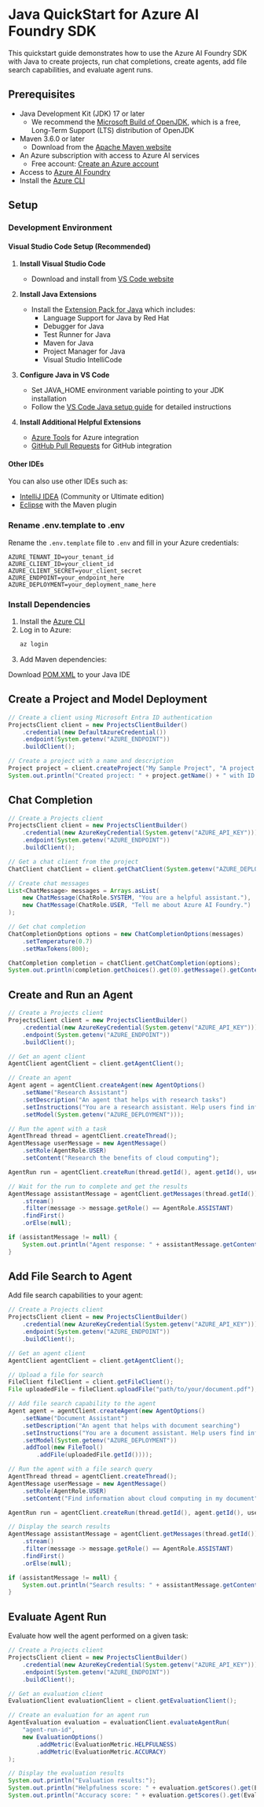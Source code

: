 # Java QuickStart for Azure AI Foundry SDK

This quickstart guide demonstrates how to use the Azure AI Foundry SDK with Java to create projects, run chat completions, create agents, add file search capabilities, and evaluate agent runs.

## Prerequisites

- Java Development Kit (JDK) 17 or later
    - We recommend the [Microsoft Build of OpenJDK](https://learn.microsoft.com/en-us/java/openjdk/download), which is a free, Long-Term Support (LTS) distribution of OpenJDK
- Maven 3.6.0 or later
    - Download from the [Apache Maven website](https://maven.apache.org/download.cgi)
- An Azure subscription with access to Azure AI services
    - Free account: [Create an Azure account](https://azure.microsoft.com/free/)
- Access to [Azure AI Foundry](https://ai.azure.com)
- Install the [Azure CLI](https://learn.microsoft.com/en-us/cli/azure/install-azure-cli)

## Setup

### Development Environment

#### Visual Studio Code Setup (Recommended)

1. **Install Visual Studio Code**
   - Download and install from [VS Code website](https://code.visualstudio.com/)

2. **Install Java Extensions**
   - Install the [Extension Pack for Java](https://marketplace.visualstudio.com/items?itemName=vscjava.vscode-java-pack) which includes:
     - Language Support for Java by Red Hat
     - Debugger for Java
     - Test Runner for Java
     - Maven for Java
     - Project Manager for Java
     - Visual Studio IntelliCode
   
3. **Configure Java in VS Code**
   - Set JAVA_HOME environment variable pointing to your JDK installation
   - Follow the [VS Code Java setup guide](https://code.visualstudio.com/docs/languages/java) for detailed instructions

4. **Install Additional Helpful Extensions**
   - [Azure Tools](https://marketplace.visualstudio.com/items?itemName=ms-vscode.vscode-node-azure-pack) for Azure integration
   - [GitHub Pull Requests](https://marketplace.visualstudio.com/items?itemName=GitHub.vscode-pull-request-github) for GitHub integration

#### Other IDEs
You can also use other IDEs such as:
- [IntelliJ IDEA](https://www.jetbrains.com/idea/) (Community or Ultimate edition)
- [Eclipse](https://www.eclipse.org/downloads/) with the Maven plugin

### Rename .env.template to .env

Rename the `.env.template` file to `.env` and fill in your Azure credentials:

```properties
AZURE_TENANT_ID=your_tenant_id
AZURE_CLIENT_ID=your_client_id
AZURE_CLIENT_SECRET=your_client_secret
AZURE_ENDPOINT=your_endpoint_here
AZURE_DEPLOYMENT=your_deployment_name_here
```

### Install Dependencies

1. Install the [Azure CLI](https://learn.microsoft.com/en-us/cli/azure/install-azure-cli)
2. Log in to Azure:
   ```bash
   az login
   ```
3. Add Maven dependencies:

Download [POM.XML](samples\microsoft\java\mslearn-resources\quickstart\pom.xml) to your Java IDE

## Create a Project and Model Deployment


```java
// Create a client using Microsoft Entra ID authentication
ProjectsClient client = new ProjectsClientBuilder()
    .credential(new DefaultAzureCredential())
    .endpoint(System.getenv("AZURE_ENDPOINT"))
    .buildClient();

// Create a project with a name and description
Project project = client.createProject("My Sample Project", "A project created using the Java SDK");
System.out.println("Created project: " + project.getName() + " with ID: " + project.getId());
```

## Chat Completion

```java
// Create a Projects client
ProjectsClient client = new ProjectsClientBuilder()
    .credential(new AzureKeyCredential(System.getenv("AZURE_API_KEY")))
    .endpoint(System.getenv("AZURE_ENDPOINT"))
    .buildClient();

// Get a chat client from the project
ChatClient chatClient = client.getChatClient(System.getenv("AZURE_DEPLOYMENT"));

// Create chat messages
List<ChatMessage> messages = Arrays.asList(
    new ChatMessage(ChatRole.SYSTEM, "You are a helpful assistant."),
    new ChatMessage(ChatRole.USER, "Tell me about Azure AI Foundry.")
);

// Get chat completion
ChatCompletionOptions options = new ChatCompletionOptions(messages)
    .setTemperature(0.7)
    .setMaxTokens(800);

ChatCompletion completion = chatClient.getChatCompletion(options);
System.out.println(completion.getChoices().get(0).getMessage().getContent());
```

## Create and Run an Agent


```java
// Create a Projects client
ProjectsClient client = new ProjectsClientBuilder()
    .credential(new AzureKeyCredential(System.getenv("AZURE_API_KEY")))
    .endpoint(System.getenv("AZURE_ENDPOINT"))
    .buildClient();

// Get an agent client
AgentClient agentClient = client.getAgentClient();

// Create an agent
Agent agent = agentClient.createAgent(new AgentOptions()
    .setName("Research Assistant")
    .setDescription("An agent that helps with research tasks")
    .setInstructions("You are a research assistant. Help users find information and summarize content.")
    .setModel(System.getenv("AZURE_DEPLOYMENT")));

// Run the agent with a task
AgentThread thread = agentClient.createThread();
AgentMessage userMessage = new AgentMessage()
    .setRole(AgentRole.USER)
    .setContent("Research the benefits of cloud computing");

AgentRun run = agentClient.createRun(thread.getId(), agent.getId(), userMessage);

// Wait for the run to complete and get the results
AgentMessage assistantMessage = agentClient.getMessages(thread.getId())
    .stream()
    .filter(message -> message.getRole() == AgentRole.ASSISTANT)
    .findFirst()
    .orElse(null);

if (assistantMessage != null) {
    System.out.println("Agent response: " + assistantMessage.getContent());
}
```

## Add File Search to Agent

Add file search capabilities to your agent:

```java
// Create a Projects client
ProjectsClient client = new ProjectsClientBuilder()
    .credential(new AzureKeyCredential(System.getenv("AZURE_API_KEY")))
    .endpoint(System.getenv("AZURE_ENDPOINT"))
    .buildClient();

// Get an agent client
AgentClient agentClient = client.getAgentClient();

// Upload a file for search
FileClient fileClient = client.getFileClient();
File uploadedFile = fileClient.uploadFile("path/to/your/document.pdf");

// Add file search capability to the agent
Agent agent = agentClient.createAgent(new AgentOptions()
    .setName("Document Assistant")
    .setDescription("An agent that helps with document searching")
    .setInstructions("You are a document assistant. Help users find information in their documents.")
    .setModel(System.getenv("AZURE_DEPLOYMENT"))
    .addTool(new FileTool()
        .addFile(uploadedFile.getId())));

// Run the agent with a file search query
AgentThread thread = agentClient.createThread();
AgentMessage userMessage = new AgentMessage()
    .setRole(AgentRole.USER)
    .setContent("Find information about cloud computing in my document");

AgentRun run = agentClient.createRun(thread.getId(), agent.getId(), userMessage);

// Display the search results
AgentMessage assistantMessage = agentClient.getMessages(thread.getId())
    .stream()
    .filter(message -> message.getRole() == AgentRole.ASSISTANT)
    .findFirst()
    .orElse(null);

if (assistantMessage != null) {
    System.out.println("Search results: " + assistantMessage.getContent());
}
```

## Evaluate Agent Run

Evaluate how well the agent performed on a given task:

```java
// Create a Projects client
ProjectsClient client = new ProjectsClientBuilder()
    .credential(new AzureKeyCredential(System.getenv("AZURE_API_KEY")))
    .endpoint(System.getenv("AZURE_ENDPOINT"))
    .buildClient();

// Get an evaluation client
EvaluationClient evaluationClient = client.getEvaluationClient();

// Create an evaluation for an agent run
AgentEvaluation evaluation = evaluationClient.evaluateAgentRun(
    "agent-run-id", 
    new EvaluationOptions()
        .addMetric(EvaluationMetric.HELPFULNESS)
        .addMetric(EvaluationMetric.ACCURACY)
);

// Display the evaluation results
System.out.println("Evaluation results:");
System.out.println("Helpfulness score: " + evaluation.getScores().get(EvaluationMetric.HELPFULNESS));
System.out.println("Accuracy score: " + evaluation.getScores().get(EvaluationMetric.ACCURACY));
```


